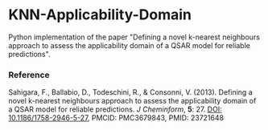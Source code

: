 # KNN-Applicability-Domain
Python implementation of the paper "Defining a novel k-nearest neighbours approach to assess the applicability domain of a QSAR model for reliable predictions".

### Reference
Sahigara, F., Ballabio, D., Todeschini, R., & Consonni, V. (2013). Defining a novel k-nearest neighbours approach to assess the applicability domain of a QSAR model for reliable predictions. *J Cheminform*, **5**: 27. [DOI: 10.1186/1758-2946-5-27](https://doi.org/10.1186/1758-2946-5-27), PMCID: PMC3679843, PMID: 23721648

